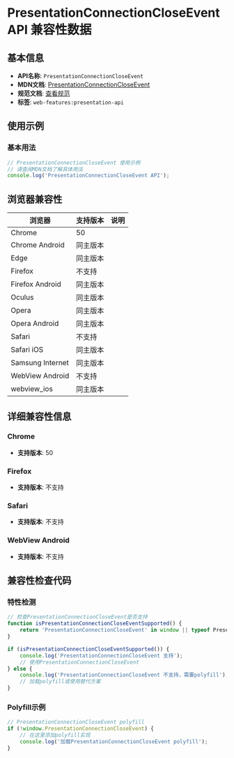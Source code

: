 # PresentationConnectionCloseEvent API 兼容性数据

## 基本信息

- **API名称**: `PresentationConnectionCloseEvent`
- **MDN文档**: [PresentationConnectionCloseEvent](https://developer.mozilla.org/docs/Web/API/PresentationConnectionCloseEvent)
- **规范文档**: [查看规范](https://w3c.github.io/presentation-api/#interface-presentationconnectioncloseevent)
- **标签**: `web-features:presentation-api`

## 使用示例

### 基本用法

```javascript
// PresentationConnectionCloseEvent 使用示例
// 请查阅MDN文档了解具体用法
console.log('PresentationConnectionCloseEvent API');
```

## 浏览器兼容性

| 浏览器 | 支持版本 | 说明 |
|--------|----------|------|
| Chrome | 50 |  |
| Chrome Android | 同主版本 |  |
| Edge | 同主版本 |  |
| Firefox | 不支持 |  |
| Firefox Android | 同主版本 |  |
| Oculus | 同主版本 |  |
| Opera | 同主版本 |  |
| Opera Android | 同主版本 |  |
| Safari | 不支持 |  |
| Safari iOS | 同主版本 |  |
| Samsung Internet | 同主版本 |  |
| WebView Android | 不支持 |  |
| webview_ios | 同主版本 |  |

## 详细兼容性信息

### Chrome

- **支持版本**: 50

### Firefox

- **支持版本**: 不支持

### Safari

- **支持版本**: 不支持

### WebView Android

- **支持版本**: 不支持

## 兼容性检查代码

### 特性检测

```javascript
// 检查PresentationConnectionCloseEvent是否支持
function isPresentationConnectionCloseEventSupported() {
    return 'PresentationConnectionCloseEvent' in window || typeof PresentationConnectionCloseEvent !== 'undefined';
}

if (isPresentationConnectionCloseEventSupported()) {
    console.log('PresentationConnectionCloseEvent 支持');
    // 使用PresentationConnectionCloseEvent
} else {
    console.log('PresentationConnectionCloseEvent 不支持，需要polyfill');
    // 加载polyfill或使用替代方案
}
```

### Polyfill示例

```javascript
// PresentationConnectionCloseEvent polyfill
if (!window.PresentationConnectionCloseEvent) {
    // 在这里添加polyfill实现
    console.log('加载PresentationConnectionCloseEvent polyfill');
}
```

